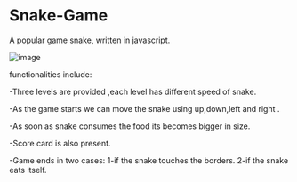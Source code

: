 # Snake-Game
A popular game snake, written in javascript.

![image](https://github.com/15vanshika/Snake-Game/assets/106774011/10c1021c-e9b2-4577-8e84-3a6770293f06)

functionalities include:

-Three levels are provided ,each level has different speed of snake.

-As the game starts we can move the snake using up,down,left and right .

-As soon as snake consumes the food its becomes bigger in size.

-Score card is also present.

-Game ends in two cases:  1-if the snake touches the borders.   2-if the snake eats itself.

